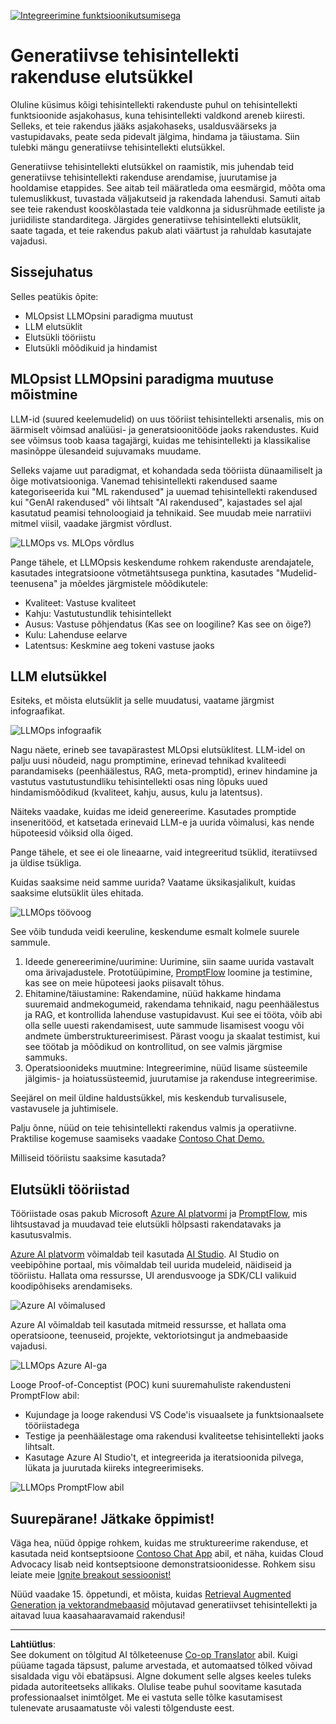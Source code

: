 <!--
CO_OP_TRANSLATOR_METADATA:
{
  "original_hash": "27a5347a5022d5ef0a72ab029b03526a",
  "translation_date": "2025-10-11T11:23:22+00:00",
  "source_file": "14-the-generative-ai-application-lifecycle/README.md",
  "language_code": "et"
}
-->
[![Integreerimine funktsioonikutsumisega](../../../translated_images/14-lesson-banner.066d74a31727ac121eeac06376a068a397d8e335281e63ce94130d11f516e46b.et.png)](https://aka.ms/gen-ai-lesson14-gh?WT.mc_id=academic-105485-koreyst)

# Generatiivse tehisintellekti rakenduse elutsükkel

Oluline küsimus kõigi tehisintellekti rakenduste puhul on tehisintellekti funktsioonide asjakohasus, kuna tehisintellekti valdkond areneb kiiresti. Selleks, et teie rakendus jääks asjakohaseks, usaldusväärseks ja vastupidavaks, peate seda pidevalt jälgima, hindama ja täiustama. Siin tulebki mängu generatiivse tehisintellekti elutsükkel.

Generatiivse tehisintellekti elutsükkel on raamistik, mis juhendab teid generatiivse tehisintellekti rakenduse arendamise, juurutamise ja hooldamise etappides. See aitab teil määratleda oma eesmärgid, mõõta oma tulemuslikkust, tuvastada väljakutseid ja rakendada lahendusi. Samuti aitab see teie rakendust kooskõlastada teie valdkonna ja sidusrühmade eetiliste ja juriidiliste standarditega. Järgides generatiivse tehisintellekti elutsüklit, saate tagada, et teie rakendus pakub alati väärtust ja rahuldab kasutajate vajadusi.

## Sissejuhatus

Selles peatükis õpite:

- MLOpsist LLMOpsini paradigma muutust
- LLM elutsüklit
- Elutsükli tööriistu
- Elutsükli mõõdikuid ja hindamist

## MLOpsist LLMOpsini paradigma muutuse mõistmine

LLM-id (suured keelemudelid) on uus tööriist tehisintellekti arsenalis, mis on äärmiselt võimsad analüüsi- ja generatsioonitööde jaoks rakendustes. Kuid see võimsus toob kaasa tagajärgi, kuidas me tehisintellekti ja klassikalise masinõppe ülesandeid sujuvamaks muudame.

Selleks vajame uut paradigmat, et kohandada seda tööriista dünaamiliselt ja õige motivatsiooniga. Vanemad tehisintellekti rakendused saame kategoriseerida kui "ML rakendused" ja uuemad tehisintellekti rakendused kui "GenAI rakendused" või lihtsalt "AI rakendused", kajastades sel ajal kasutatud peamisi tehnoloogiaid ja tehnikaid. See muudab meie narratiivi mitmel viisil, vaadake järgmist võrdlust.

![LLMOps vs. MLOps võrdlus](../../../translated_images/01-llmops-shift.29bc933cb3bb0080a562e1655c0c719b71a72c3be6252d5c564b7f598987e602.et.png)

Pange tähele, et LLMOpsis keskendume rohkem rakenduste arendajatele, kasutades integratsioone võtmetähtsusega punktina, kasutades "Mudelid-teenusena" ja mõeldes järgmistele mõõdikutele:

- Kvaliteet: Vastuse kvaliteet
- Kahju: Vastutustundlik tehisintellekt
- Ausus: Vastuse põhjendatus (Kas see on loogiline? Kas see on õige?)
- Kulu: Lahenduse eelarve
- Latentsus: Keskmine aeg tokeni vastuse jaoks

## LLM elutsükkel

Esiteks, et mõista elutsüklit ja selle muudatusi, vaatame järgmist infograafikat.

![LLMOps infograafik](../../../translated_images/02-llmops.70a942ead05a7645db740f68727d90160cb438ab71f0fb20548bc7fe5cad83ff.et.png)

Nagu näete, erineb see tavapärastest MLOpsi elutsüklitest. LLM-idel on palju uusi nõudeid, nagu promptimine, erinevad tehnikad kvaliteedi parandamiseks (peenhäälestus, RAG, meta-promptid), erinev hindamine ja vastutus vastutustundliku tehisintellekti osas ning lõpuks uued hindamismõõdikud (kvaliteet, kahju, ausus, kulu ja latentsus).

Näiteks vaadake, kuidas me ideid genereerime. Kasutades promptide inseneritööd, et katsetada erinevaid LLM-e ja uurida võimalusi, kas nende hüpoteesid võiksid olla õiged.

Pange tähele, et see ei ole lineaarne, vaid integreeritud tsüklid, iteratiivsed ja üldise tsükliga.

Kuidas saaksime neid samme uurida? Vaatame üksikasjalikult, kuidas saaksime elutsüklit üles ehitada.

![LLMOps töövoog](../../../translated_images/03-llm-stage-flows.3a1e1c401235a6cfa886ed6ba04aa52a096a545e1bc44fa54d7d5983a7201892.et.png)

See võib tunduda veidi keeruline, keskendume esmalt kolmele suurele sammule.

1. Ideede genereerimine/uurimine: Uurimine, siin saame uurida vastavalt oma ärivajadustele. Prototüüpimine, [PromptFlow](https://microsoft.github.io/promptflow/index.html?WT.mc_id=academic-105485-koreyst) loomine ja testimine, kas see on meie hüpoteesi jaoks piisavalt tõhus.
2. Ehitamine/täiustamine: Rakendamine, nüüd hakkame hindama suuremaid andmekogumeid, rakendama tehnikaid, nagu peenhäälestus ja RAG, et kontrollida lahenduse vastupidavust. Kui see ei tööta, võib abi olla selle uuesti rakendamisest, uute sammude lisamisest voogu või andmete ümberstruktureerimisest. Pärast voogu ja skaalat testimist, kui see töötab ja mõõdikud on kontrollitud, on see valmis järgmise sammuks.
3. Operatsioonideks muutmine: Integreerimine, nüüd lisame süsteemile jälgimis- ja hoiatussüsteemid, juurutamise ja rakenduse integreerimise.

Seejärel on meil üldine haldustsükkel, mis keskendub turvalisusele, vastavusele ja juhtimisele.

Palju õnne, nüüd on teie tehisintellekti rakendus valmis ja operatiivne. Praktilise kogemuse saamiseks vaadake [Contoso Chat Demo.](https://nitya.github.io/contoso-chat/?WT.mc_id=academic-105485-koreys)

Milliseid tööriistu saaksime kasutada?

## Elutsükli tööriistad

Tööriistade osas pakub Microsoft [Azure AI platvormi](https://azure.microsoft.com/solutions/ai/?WT.mc_id=academic-105485-koreys) ja [PromptFlow](https://microsoft.github.io/promptflow/index.html?WT.mc_id=academic-105485-koreyst), mis lihtsustavad ja muudavad teie elutsükli hõlpsasti rakendatavaks ja kasutusvalmis.

[Azure AI platvorm](https://azure.microsoft.com/solutions/ai/?WT.mc_id=academic-105485-koreys) võimaldab teil kasutada [AI Studio](https://ai.azure.com/?WT.mc_id=academic-105485-koreys). AI Studio on veebipõhine portaal, mis võimaldab teil uurida mudeleid, näidiseid ja tööriistu. Hallata oma ressursse, UI arendusvooge ja SDK/CLI valikuid koodipõhiseks arendamiseks.

![Azure AI võimalused](../../../translated_images/04-azure-ai-platform.80203baf03a12fa8b166e194928f057074843d1955177baf0f5b53d50d7b6153.et.png)

Azure AI võimaldab teil kasutada mitmeid ressursse, et hallata oma operatsioone, teenuseid, projekte, vektoriotsingut ja andmebaaside vajadusi.

![LLMOps Azure AI-ga](../../../translated_images/05-llm-azure-ai-prompt.a5ce85cdbb494bdf95420668e3464aae70d8b22275a744254e941dd5e73ae0d2.et.png)

Looge Proof-of-Conceptist (POC) kuni suuremahuliste rakendusteni PromptFlow abil:

- Kujundage ja looge rakendusi VS Code'is visuaalsete ja funktsionaalsete tööriistadega
- Testige ja peenhäälestage oma rakendusi kvaliteetse tehisintellekti jaoks lihtsalt.
- Kasutage Azure AI Studio't, et integreerida ja iteratsioonida pilvega, lükata ja juurutada kiireks integreerimiseks.

![LLMOps PromptFlow abil](../../../translated_images/06-llm-promptflow.a183eba07a3a7fdf4aa74db92a318b8cbbf4a608671f6b166216358d3203d8d4.et.png)

## Suurepärane! Jätkake õppimist!

Väga hea, nüüd õppige rohkem, kuidas me struktureerime rakenduse, et kasutada neid kontseptsioone [Contoso Chat App](https://nitya.github.io/contoso-chat/?WT.mc_id=academic-105485-koreyst) abil, et näha, kuidas Cloud Advocacy lisab neid kontseptsioone demonstratsioonidesse. Rohkem sisu leiate meie [Ignite breakout sessioonist!
](https://www.youtube.com/watch?v=DdOylyrTOWg)

Nüüd vaadake 15. õppetundi, et mõista, kuidas [Retrieval Augmented Generation ja vektorandmebaasid](../15-rag-and-vector-databases/README.md?WT.mc_id=academic-105485-koreyst) mõjutavad generatiivset tehisintellekti ja aitavad luua kaasahaaravamaid rakendusi!

---

**Lahtiütlus**:  
See dokument on tõlgitud AI tõlketeenuse [Co-op Translator](https://github.com/Azure/co-op-translator) abil. Kuigi püüame tagada täpsust, palume arvestada, et automaatsed tõlked võivad sisaldada vigu või ebatäpsusi. Algne dokument selle algses keeles tuleks pidada autoriteetseks allikaks. Olulise teabe puhul soovitame kasutada professionaalset inimtõlget. Me ei vastuta selle tõlke kasutamisest tulenevate arusaamatuste või valesti tõlgenduste eest.